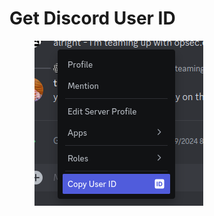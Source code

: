 # Get Discord User ID

<figure><img src="../../../../.gitbook/assets/image (2) (1) (1) (1) (1).png" alt=""><figcaption></figcaption></figure>

